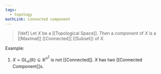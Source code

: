 ```yaml
---
tags:
  - topology
mathLink: connected component
---
```

>[!def]
>Let $X$ be a [[Topological Space]]. Then a *component* of $X$ is a [[Maximal]] [[Connected]] [[Subset]] of $X$.

Example:
1. $X=\text{GL}_{n}(\mathbb{R})\subseteq \mathbb{R}^{n^{2}}$ is not [[Connected]]. $X$ has two [[Connected Component]]s. 